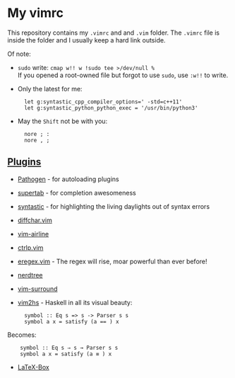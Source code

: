 # My vimrc

This repository contains my `.vimrc` and and `.vim` folder. 
The `.vimrc` file is inside the folder and I usually keep a hard link outside.

Of note:

- `sudo` write: `cmap w!! w !sudo tee >/dev/null %`  
If you opened a root-owned file but forgot to use `sudo`, use `:w!!` to write.
- Only the latest for me:

        let g:syntastic_cpp_compiler_options=' -std=c++11'
        let g:syntastic_python_python_exec = '/usr/bin/python3'
- May the `Shift` not be with you:

        nore ; :
        nore , ;

  
## [Plugins](bundle)

- [Pathogen](https://github.com/tpope/vim-pathogen) - for autoloading plugins
- [supertab](https://github.com/ervandew/supertab) - for completion awesomeness
- [syntastic](https://github.com/scrooloose/syntastic) - for highlighting the living daylights out of syntax errors
- [diffchar.vim](https://github.com/vim-scripts/diffchar.vim)
- [vim-airline](https://github.com/bling/vim-airline)
- [ctrlp.vim](https://github.com/kien/ctrlp.vim)
- [eregex.vim](https://github.com/othree/eregex.vim) - The regex will rise, moar powerful than ever before!
- [nerdtree](https://github.com/scrooloose/nerdtree)
- [vim-surround](https://github.com/tpope/vim-surround)
- [vim2hs](https://github.com/dag/vim2hs) - Haskell in all its visual beauty:

        symbol :: Eq s => s -> Parser s s
        symbol a x = satisfy (a == ) x
Becomes:

        symbol :: Eq s ⇒ s → Parser s s
        symbol a x = satisfy (a ≡ ) x

- [LaTeX-Box](https://github.com/LaTeX-Box-Team/LaTeX-Box)
